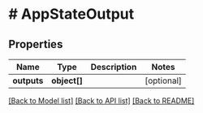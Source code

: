 # # AppStateOutput

## Properties

Name | Type | Description | Notes
------------ | ------------- | ------------- | -------------
**outputs** | **object[]** |  | [optional]

[[Back to Model list]](../../README.md#models) [[Back to API list]](../../README.md#endpoints) [[Back to README]](../../README.md)
